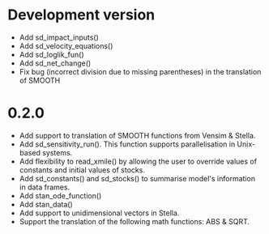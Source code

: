 # Development version

* Add sd_impact_inputs()
* Add sd_velocity_equations()
* Add sd_loglik_fun()
* Add sd_net_change()
* Fix bug (incorrect division due to missing parentheses) in the translation of SMOOTH

# 0.2.0

* Add support to translation of SMOOTH functions from Vensim & Stella.
* Add sd_sensitivity_run(). This function supports parallelisation in 
  Unix-based systems.
* Add flexibility to read_xmile() by allowing the user to override values of
  constants and initial values of stocks.
* Add sd_constants() and sd_stocks() to summarise model's information in data frames. 
* Add stan_ode_function()
* Add stan_data()
* Add support to unidimensional vectors in Stella.
* Support the translation of the following math functions: ABS & SQRT.
